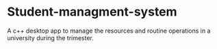 # Student-managment-system
A c++ desktop app to manage the resources and routine operations in a university during the trimester.
